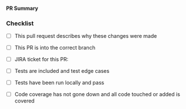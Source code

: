 <!-- Detailed description of the PR -->
#### PR Summary

<!-- PR Checklist -->
### Checklist
  - [ ] This pull request describes why these changes were made

  - [ ] This PR is into the correct branch

  - [ ] JIRA ticket for this PR:

  - [ ] Tests are included and test edge cases

  - [ ] Tests have been run locally and pass

  - [ ] Code coverage has not gone down and all code touched or added is covered
